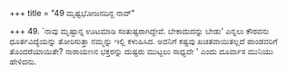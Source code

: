 +++
title = "49 ಮೃಷ್ಟಭೋಜನದಿನ್ದ ನಾವ್"

+++
49. `ನಾವು ಮೃಷ್ಟಾನ್ನ ಊಟಮಾಡಿ ಸಂತುಷ್ಟರಾಗಿದ್ದೇವೆ. ಬೇಕಾದುದನ್ನು ಬೇಡು' ಎನ್ನಲು ಕೌರವನು ಧೂರ್ತವಿದ್ಯೆಯನ್ನು ತೋರಿಸುತ್ತಾ  ನಮ್ಮನ್ನು ಇಲ್ಲಿ ಕಳುಹಿಸಿದ. ಅವನಿಗೆ ಕಷ್ಟವು ಖಚಿತವಾಯಿತಲ್ಲದೆ ಪಾಂಡವರಿಗೆ ತೊಂದರೆಯಾಯಿತೇ? ನಾರಾಯಣನ ಭಕ್ತರನ್ನು ದುಷ್ಟರು ಮುಟ್ಟಲು ಸಾಧ್ಯವೇ ' ಎಂದು ದೂರ್ವಾಸ ಮುನಿಯು ಹೇಳಿದನು.